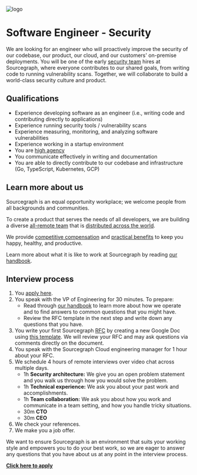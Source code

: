 ![logo](https://sourcegraph.com/.assets/img/sourcegraph-light-head-logo.svg)

# Software Engineer - Security

We are looking for an engineer who will proactively improve the security of our codebase, our product, our cloud, and our customers' on-premise deployments. You will be one of the early [security team](https://about.sourcegraph.com/handbook/engineering/security) hires at Sourcegraph, where everyone contributes to our shared goals, from writing code to running vulnerability scans. Together, we will collaborate to build a world-class security culture and product.

## Qualifications
- Experience developing software as an engineer (i.e., writing code and contributing directly to applications)
- Experience running security tools / vulnerability scans
- Experience measuring, monitoring, and analyzing software vulnerabilities
- Experience working in a startup environment
- You are [high agency](https://twitter.com/shreyas/status/1276956836856393728)
- You communicate effectively in writing and documentation
- You are able to directly contribute to our codebase and infrastructure (Go, TypeScript, Kubernetes, GCP)

## Learn more about us

Sourcegraph is an equal opportunity workplace; we welcome people from all backgrounds and communities.

To create a product that serves the needs of all developers, we are building a diverse [all-remote team](https://about.sourcegraph.com/company/remote) that is [distributed across the world](https://about.sourcegraph.com/company/team).

We provide [competitive compensation](https://about.sourcegraph.com/handbook/people-ops/compensation) and [practical benefits](https://about.sourcegraph.com/handbook/people-ops/benefits-and-perks) to keep you happy, healthy, and productive.

Learn more about what it is like to work at Sourcegraph by reading [our handbook](https://about.sourcegraph.com/handbook/).

## Interview process

1. You [apply here](https://jobs.lever.co/sourcegraph/c36db3e1-0ece-465d-ad7c-1eb6de9a4b22/apply).
1. You speak with the VP of Engineering for 30 minutes. To prepare:
   - Read through [our handbook](https://github.com/sourcegraph/about) to learn more about how we operate and to find answers to common questions that you might have.
   - Review the RFC template in the next step and write down any questions that you have.
1. You write your first Sourcegraph [RFC](https://about.sourcegraph.com/handbook/communication/rfcs) by creating a new Google Doc using [this template](https://docs.google.com/document/d/1ol7aVXuXB7XL4DorOoxoDsaSyFI9Pv4Bcc1zfo-iLtw/edit#). We will review your RFC and may ask questions via comments directly on the document.
1. You speak with the Sourcegraph Cloud engineering manager for 1 hour about your RFC.
1. We schedule 4 hours of remote interviews over video chat across multiple days.
   - 1h **Security architecture:** We give you an open problem statement and you walk us through how you would solve the problem.
   - 1h **Technical experience:** We ask you about your past work and accomplishments.
   - 1h **Team collaboration:** We ask you about how you work and communicate in a team setting, and how you handle tricky situations.
   - 30m **CTO**
   - 30m **CEO**
1. We check your references.
1. We make you a job offer.

We want to ensure Sourcegraph is an environment that suits your working style and empowers you to do your best work, so we are eager to answer any questions that you have about us at any point in the interview process.

**[Click here to apply](https://jobs.lever.co/sourcegraph/c36db3e1-0ece-465d-ad7c-1eb6de9a4b22/apply)**
